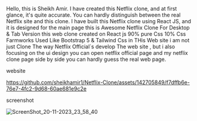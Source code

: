 
Hello, this is Sheikh Amir. I have created this Netflix clone, and at first glance, it's quite accurate. You can hardly distinguish between the real Netflix site and this clone. I have built this Netflix clone using React JS, and it is designed for the main page
this is Awesome Netflix Clone For Desktop & Tab Version
this web clone created on React js 
90% pure Css 10% Css Farmworks Used Like Bootstrap 5 & Tailwind Css 
in THis Web site i am not just Clone The way Netflix Official`s develop The web site ,
but i also focusing on the ui design you can open netflix official page and my netflix clone page side by side you can hardly guess the real web page.

website 



https://github.com/sheikhamir1/Netflix-Clone/assets/142705849/f7dffb6e-76e7-4fc2-9d68-60ae681e9c2e


screenshot 


![ScreenShot_20-11-2023_23_58_40](https://github.com/sheikhamir1/Netflix-Clone/assets/142705849/dbb66fba-e68d-4b87-8fb7-2cbb684e17ec)

